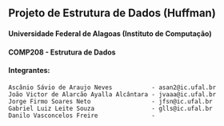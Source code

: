 ## Projeto de Estrutura de Dados (Huffman)

#### Universidade Federal de Alagoas (Instituto de Computação)
#### COMP208 - Estrutura de Dados
#### Integrantes:
    Ascânio Sávio de Araujo Neves           - asan2@ic.ufal.br
    João Victor de Alarcão Ayalla Alcântara - jvaaa@ic.ufal.br
    Jorge Firmo Soares Neto                 - jfsn@ic.ufal.br
    Gabriel Luiz Leite Souza                - glls@ic.ufal.br
    Danilo Vasconcelos Freire               -

